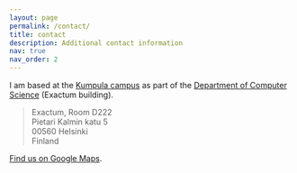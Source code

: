 ```yaml
---
layout: page
permalink: /contact/
title: contact
description: Additional contact information
nav: true
nav_order: 2
---
```


I am based at the [Kumpula campus](https://www.helsinki.fi/en/about-us/visit-us/campuses/kumpula-campus) as part of the [Department of Computer Science](https://www.helsinki.fi/en/faculty-science/faculty/computer-science) (Exactum building).

> Exactum, Room D222  
> Pietari Kalmin katu 5  
> 00560 Helsinki  
> Finland  

[Find us on Google Maps](https://www.google.com/maps/place/Exactum,+Kumpula+Campus/@60.2046028,24.9599197,17z/data=!3m1!4b1!4m5!3m4!1s0x4692099f2feece33:0x881df1f25b983125!8m2!3d60.2046028!4d24.9621083).

